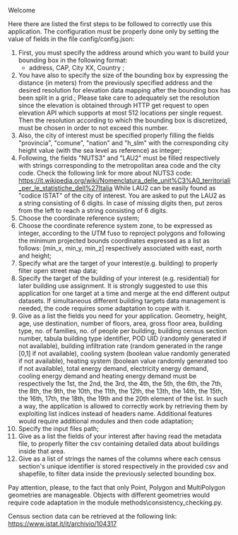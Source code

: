 Welcome

Here there are listed the first steps to be followed to correctly use this application.
The configuration must be properly done only by setting the value of fields in the file config/config.json:

1) First, you must specify the address around which you want to build your bounding box in the following format:
   - address, CAP, City XX, Country ;
2) You have also to specify the size of the bounding box by expressing the distance (in meters) from the previously specified address and the desired resolution for elevation data mapping after the bounding box has been split in a grid.;
Please take care to adequately set the resolution since the elevation is obtained through HTTP get request to open elevation API which supports at most 512 locations per single request.
Then the resolution according to which the bounding box is discretized, must be chosen in order to not exceed this number.
3) Also, the city of interest must be specified properly filling the fields "provincia", "comune", "nation" and "h_slm" with the corresponding city height value (with the sea level as reference) as integer;
4) Following, the fields "NUTS3" and "LAU2" must be filled respectively with strings corresponding to the metropolitan area code and the city code. 
Check the following link for more about NUTS3 code:
https://it.wikipedia.org/wiki/Nomenclatura_delle_unit%C3%A0_territoriali_per_le_statistiche_dell%27Italia
While LAU2 can be easily found as "codice ISTAT" of the city of interest.
You are asked to put the LAU2 as a string consisting of 6 digits. In case of missing digits then, put zeros from the left to reach a string consisting of 6 digits.
5) Choose the coordinate reference system;
6) Choose the coordinate reference system zone, to be expressed as integer, according to the UTM fuso to reproject polygons and following the minimum projected bounds coordinates expressed as a list as follows:
[min_x, min_y, min_z] respectively associated with east, north and height;
7) Specify what are the target of your interest(e.g. building) to properly filter open street map data;
8) Specify the target of the building of your interest (e.g. residential) for later building use assignment.
It is strongly suggested to use this application for one target at a time and merge at the end different output datasets.
If simultaneous different building targets data management is needed, the code requires some adaptation to cope with it.
9) Give as a list the fields you need for your application. 
Geometry, height, age, use destination, number of floors, area, gross floor area, building type, no. of families, no. of people per building, building census section number, 
tabula building type identifier, POD UID (randomly generated if not available), building infiltration rate (random generated in the range [0,1] if not available), 
cooling system (boolean value randomly generated if not available), heating system (boolean value randomly generated too if not available), total energy demand, 
electricity energy demand, cooling energy demand and heating energy demand must be respectively the 
1st, the 2nd, the 3rd, the 4th, the 5th, the 6th, the 7th, the 8th, the 9th, the 10th, the 11th, the 12th, the 13th, the 14th, the 15th, the 16th, 17th, the 18th, the 19th and the 20th element of the list. 
In such a way, the application is allowed to correctly work by retrieving them by exploiting list indices instead of headers name.
Additional features would require additional modules and then code adaptation;
10) Specify the input files path; 
11) Give as a list the fields of your interest after having read the metadata file, to properly filter the csv containing detailed data about buildings inside that area. 
12) Give as a list of strings the names of the columns where each census section's unique identifier is stored respectively in the provided csv and shapefile, to filter data inside the previously selected bounding box. 

Pay attention, please, to the fact that only Point, Polygon and MultiPolygon geometries are manageable. 
Objects with different geometries would require code adaptation in the module methods\consistency_checking.py.

Census section data can be retrieved at the following link:
https://www.istat.it/it/archivio/104317